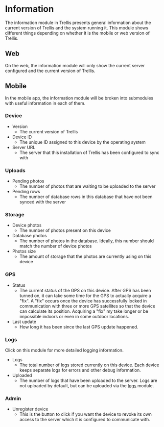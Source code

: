 # Information
The information module in Trellis presents general information about the current version of Trellis and the system 
running it. This module shows different things depending on whether it is the mobile or web version of Trellis. 

## Web
On the web, the information module will only show the current server configured and the current version of Trellis.

## Mobile
In the mobile app, the information module will be broken into submodules with useful information in each of them.

### Device
- Version
  - The current version of Trellis
- Device ID
  - The unique ID assigned to this device by the operating system
- Server URL
  - The server that this installation of Trellis has been configured to sync with
  
### Uploads
- Pending photos
  - The number of photos that are waiting to be uploaded to the server
- Pending rows
  - The number of database rows in this database that have not been synced with the server
  
### Storage
- Device photos
  - The number of photos present on this device
- Database photos
  - The number of photos in the database. Ideally, this number should match the number of device photos
- Photos size
  - The amount of storage that the photos are currently using on this device
  
### GPS
- Status
  - The current status of the GPS on this device. After GPS has been turned on, it can take some time for the 
    GPS to actually acquire a "fix". A "fix" occurs once the device has successfully locked in communication with 
    three or more GPS satellites so that the device can calculate its position. Acquiring a "fix" my take longer 
    or be impossible indoors or even in some outdoor locations.
- Last update
  - How long it has been since the last GPS update happened.

### Logs
Click on this module for more detailed logging information.
- Logs
  - The total number of logs stored currently on this device. Each device keeps separate logs for errors and other 
    debug information.
- Uploaded
  - The number of logs that have been uploaded to the server. Logs are not uploaded by default, but can be uploaded 
    via the [logs](Logs.md) module.
  
### Admin
- Unregister device
  - This is the button to click if you want the device to revoke its own access to the server which it is configured
    to communicate with.

